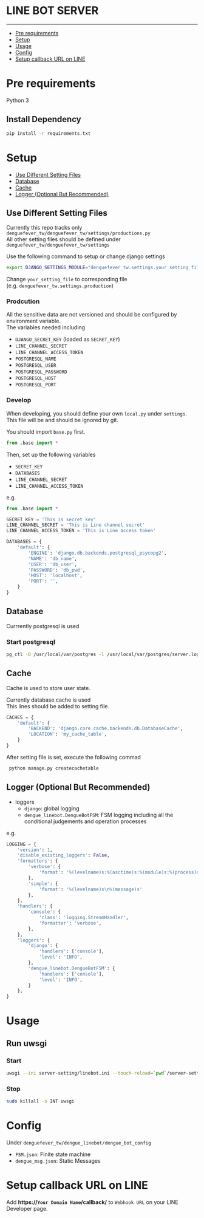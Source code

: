 # LINE BOT SERVER
---
- [Pre requirements](#prereq)
- [Setup](#setup)
- [Usage](#usage)
- [Config](#config)
- [Setup callback URL on LINE](#callback-url)

# <a name="prereq"></a> Pre requirements
Python 3

## Install Dependency

```sh
pip install -r requirements.txt
```


# <a name="setup"></a> Setup
- [Use Different Setting Files](#setting-file)
- [Database](#db)
- [Cache](#cache)
- [Logger (Optional But Recommended)](#logger)


## <a name='setting-file'></a> Use Different Setting Files
Currently this repo tracks only `denguefever_tw/denguefever_tw/settings/productions.py`  
All other setting files should be defined under `denguefever_tw/denguefever_tw/settings`

Use the following command to setup or change django settings

```sh
export DJANGO_SETTINGS_MODULE="denguefever_tw.settings.your_setting_file"
```

Change `your_setting_file` to corresponding file  
(e.g. `denguefever_tw.settings.production`)

### Prodcution

All the sensitive data are not versioned and should be configured by environment variable.  
The variables needed including

- `DJANGO_SECRET_KEY` (loaded as `SECRET_KEY`)
- `LINE_CHANNEL_SECRET`
- `LINE_CHANNEL_ACCESS_TOKEN`
- `POSTGRESQL_NAME`
- `POSTGRESQL_USER`
- `POSTGRESQL_PASSWORD`
- `POSTGRESQL_HOST`
- `POSTGRESQL_PORT`



### Develop
When developing, you should define your own `local.py` under `settings`.  
This file will be and should be ignored by git.  

You should import `base.py` first.

```python
from .base import *
```

Then, set up the following variables

- `SECRET_KEY`
- `DATABASES`
- `LINE_CHANNEL_SECRET`
- `LINE_CHANNEL_ACCESS_TOKEN`

e.g.

```python
from .base import *

SECRET_KEY = 'This is secret key'
LINE_CHANNEL_SECRET = 'This is Line channel secret'
LINE_CHANNEL_ACCESS_TOKEN = 'This is Line access token'

DATABASES = {
    'default': {
        'ENGINE': 'django.db.backends.postgresql_psycopg2',
        'NAME': 'db_name',
        'USER': 'db_user',
        'PASSWORD': 'db_pwd',
        'HOST': 'localhost',
        'PORT': '',
    }
}
```

## <a name='db'></a> Database
Currrently postgresql is used

### Start postgresql
```sh
pg_ctl -D /usr/local/var/postgres -l /usr/local/var/postgres/server.log start
```

## <a name='cache'></a> Cache
Cache is used to store user state.  

Currently database cache is used  
This lines should be added to setting file.

```python
CACHES = {
	'default': {
		'BACKEND': 'django.core.cache.backends.db.DatabaseCache',
		'LOCATION': 'my_cache_table',
	}
}
```

After setting file is set, execute the following commad

```sh
 python manage.py createcachetable
```
## <a name='logger'></a> Logger (Optional But Recommended)
- loggers
	- `django`: global logging
	- `dengue_linebot.DengueBotFSM`: FSM logging including all the conditional judgements and operation processes 

e.g.

```python
LOGGING = {
    'version': 1,
    'disable_existing_loggers': False,
    'formatters': {
        'verbose': {
            'format': '%(levelname)s:%(asctime)s:%(module)s:%(process)d:%(thread)d\n%(message)s'
        },
        'simple': {
            'format': '%(levelname)s\n%(message)s'
        },
    },
    'handlers': {
        'console': {
            'class': 'logging.StreamHandler',
            'formatter': 'verbose',
        },
    },
    'loggers': {
        'django': {
            'handlers': ['console'],
            'level': 'INFO',
        },
        'dengue_linebot.DengueBotFSM': {
            'handlers': ['console'],
            'level': 'INFO',
        }
    },
}
```

# <a name="usage"></a> Usage
## Run uwsgi
### Start
```sh
uwsgi --ini server-setting/linebot.ini --touch-reload=`pwd`/server-setting/linebot.ini
```

### Stop
```sh
sudo killall -s INT uwsgi
```

# <a name="config"></a> Config
Under `denguefever_tw/dengue_linebot/dengue_bot_config`

- `FSM.json`: Finite state machine 
- `dengue_msg.json`: Static Messages


# <a name="callback-url"></a> Setup callback URL on LINE
Add **https://`Your Domain Name`/callback/** to `Webhook URL` on your LINE Developer page.
